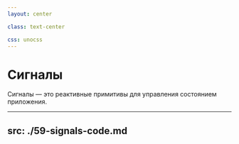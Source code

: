 ```yaml
---
layout: center

class: text-center

css: unocss
---
```


# Сигналы

<div v-click>
    Сигналы — это реактивные примитивы для управления состоянием приложения.
</div>

---
src: ./59-signals-code.md
---
